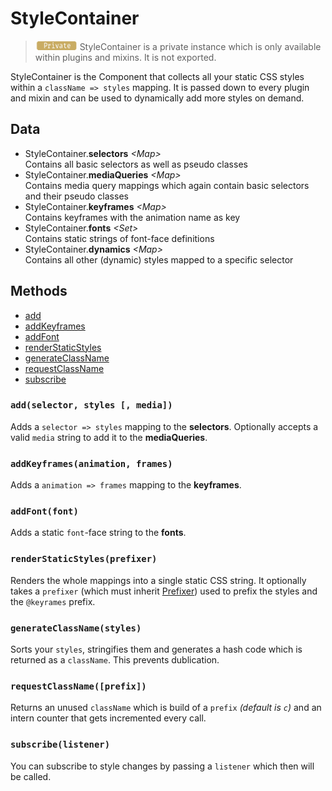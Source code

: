 # StyleContainer
> <img src="../../../../res/private-badge.png" height=15> StyleContainer is a private instance which is only available within plugins and mixins. It is not exported.

StyleContainer is the Component that collects all your static CSS styles within a `className => styles` mapping.
It is passed down to every plugin and mixin and can be used to dynamically add more styles on demand.

## Data
* StyleContainer.**selectors** *&lt;Map>*<br>
Contains all basic selectors as well as pseudo classes
* StyleContainer.**mediaQueries** *&lt;Map>*<br>
Contains media query mappings which again contain basic selectors and their pseudo classes
* StyleContainer.**keyframes** *&lt;Map>*<br>
Contains keyframes with the animation name as key
* StyleContainer.**fonts** *&lt;Set>*<br>
Contains static strings of font-face definitions
* StyleContainer.**dynamics** *&lt;Map>*<br>
Contains all other (dynamic) styles mapped to a specific selector

## Methods
* [add](#addselector-styles--media)
* [addKeyframes](#addkeyframesanimation-frames)
* [addFont](#addfontfont)
* [renderStaticStyles](#renderstaticstylesprefixer)
* [generateClassName](#generateclassnamestyles)
* [requestClassName](#requestclassname--prefix)
* [subscribe](#subscribelistener)

### `add(selector, styles [, media])`
Adds a `selector => styles` mapping to the **selectors**. Optionally accepts a valid `media` string to add it to the **mediaQueries**.
### `addKeyframes(animation, frames)`
Adds a `animation => frames` mapping to the **keyframes**.
### `addFont(font)`
Adds a static `font`-face string to the **fonts**.
### `renderStaticStyles(prefixer)`
Renders the whole mappings into a single static CSS string. It optionally takes a `prefixer` (which must inherit [Prefixer](./Prefixer.md)) used to prefix the styles and the `@keyrames` prefix.
### `generateClassName(styles)`
Sorts your `styles`, stringifies them and generates a hash code which is returned as a `className`. This prevents dublication.
### `requestClassName([prefix])`
Returns an unused `className` which is build of a `prefix` *(default is `c`)* and an intern counter that gets incremented every call.
### `subscribe(listener)`
You can subscribe to style changes by passing a `listener` which then will be called.
